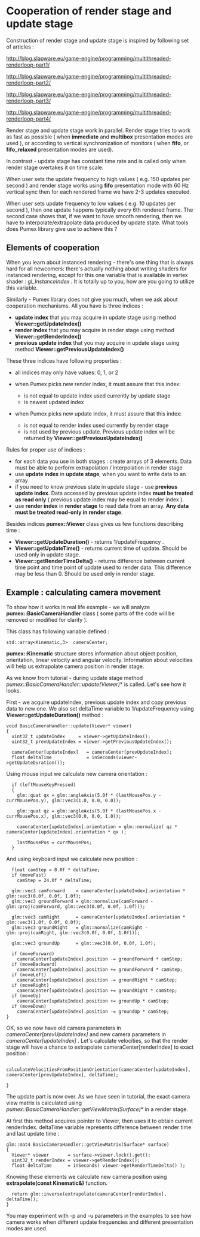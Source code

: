 # Cooperation of render stage and update stage



Construction of render stage and update stage is inspired by following set of articles :

http://blog.slapware.eu/game-engine/programming/multithreaded-renderloop-part1/

http://blog.slapware.eu/game-engine/programming/multithreaded-renderloop-part2/

http://blog.slapware.eu/game-engine/programming/multithreaded-renderloop-part3/

http://blog.slapware.eu/game-engine/programming/multithreaded-renderloop-part4/

Render stage and update stage work in parallel. Render stage tries to work as fast as possible ( when **immediate** and **multibox** presentation modes are used ), or according to vertical synchronization of monitors ( when **fifo**, or **fifo_relaxed** presentation modes are used). 

In contrast - update stage has constant time rate and is called only when render stage overtakes it on time scale. 

When user sets the update frequency to high values ( e.g. 150 updates per second ) and render stage works using **fifo** presentation mode with 60 Hz vertical sync then for each rendered frame we have 2-3 updates executed. 

When user sets update frequency to low values ( e.g. 10 updates per second ), then one update happens typically every 6th rendered frame. The second case shows that, if we want to have smooth rendering, then we have to interpolate/extrapolate data produced by update state. What tools does Pumex library give use to achieve this ?

## Elements of cooperation

When you learn about instanced rendering - there's one thing that is always hard for all newcomers: there's actually nothing about writing shaders for instanced rendering, except for this one variable that is available in vertex shader : *gl_InstanceIndex* . It is totally up to you, how are you going to utilize this variable.

Similarly - Pumex library does not give you much, when we ask about cooperation mechanisms. All you have is three indices :

- **update index** that you may acquire in update stage using method **Viewer::getUpdateIndex()**
- **render index** that you may acquire in render stage using method **Viewer::getRenderIndex()**
- **previous update index** that you may acquire in update stage using method **Viewer::getPreviousUpdateIndex()**

These three indices have following properties :

- all indices may only have values: 0, 1, or 2 

- when Pumex picks new render index, it must assure that this index:
  - is not equal to update index used currently by update stage
  - is newest updated index
- when Pumex picks new update index, it must assure that this index:
  - is not equal to render index used currently by render stage
  - is not used by previous update. Previous update index will be returned by **Viewer::getPreviousUpdateIndex()**

Rules for proper use of indices :

- for each data you use in both stages : create arrays of 3 elements. Data must be able to perform extrapolation / interpolation in render stage
- use **update index** in **update stage**, when you want to write data to an array
- if you need to know previous state in update stage - use **previous update index**. Data accessed by previous update index **must be treated as read only** ( previous update index may be equal to render index ).
- use **render index** in **render stage** to read data from an array. **Any data must be treated read-only in render stage**.

Besides indices **pumex::Viewer** class gives us few functions describing time :

- **Viewer::getUpdateDuration()** - returns 1/updateFrequency .
- **Viewer::getUpdateTime()** - returns current time of update. Should be used only in update stage.
- **Viewer::getRenderTimeDelta()** - returns difference between current time point and time point of update used to render data. This difference may be less than 0. Should be used only in render stage.

## Example : calculating camera movement

To show how it works in real life example - we will analyze **pumex::BasicCameraHandler** class ( some parts of the code will be removed or modified for clarity ).

This class has following variable defined :

```
std::array<Kinematic,3>  cameraCenter;
```

**pumex::Kinematic** structure stores information about object position, orientation, linear velocity and angular velocity. Information about velocities will help us extrapolate camera position in render stage.

As we know from tutorial - during update stage method **pumex::BasicCameraHandler::update(Viewer*)** is called. Let's see how it looks. 

First - we acquire updateIndex, previous update index and copy previous data to new one. We also set deltaTime variable to 1/updateFrequency using **Viewer::getUpdateDuration()** method :

```
void BasicCameraHandler::update(Viewer* viewer)
{
  uint32_t updateIndex     = viewer->getUpdateIndex();
  uint32_t prevUpdateIndex = viewer->getPreviousUpdateIndex();

  cameraCenter[updateIndex]   = cameraCenter[prevUpdateIndex];
  float deltaTime             = inSeconds(viewer->getUpdateDuration());

```

Using mouse input we calculate new camera orientation :

```
  if (leftMouseKeyPressed)
  {
    glm::quat qx = glm::angleAxis(5.0f * (lastMousePos.y - currMousePos.y), glm::vec3(1.0, 0.0, 0.0));
    
    glm::quat qz = glm::angleAxis(5.0f * (lastMousePos.x - currMousePos.x), glm::vec3(0.0, 0.0, 1.0));
    
    cameraCenter[updateIndex].orientation = glm::normalize( qz * cameraCenter[updateIndex].orientation * qx );
    
    lastMousePos = currMousePos;
  }
```

And using keyboard input we calculate new position :

```
  float camStep = 8.0f * deltaTime;
  if (moveFast)
    camStep = 24.0f * deltaTime;

  glm::vec3 camForward    = cameraCenter[updateIndex].orientation * glm::vec3(0.0f, 0.0f, 1.0f);
  glm::vec3 groundForward = glm::normalize(camForward - glm::proj(camForward, glm::vec3(0.0f, 0.0f, 1.0f)));
  
  glm::vec3 camRight      = cameraCenter[updateIndex].orientation * glm::vec3(1.0f, 0.0f, 0.0f);
  glm::vec3 groundRight   = glm::normalize(camRight - glm::proj(camRight, glm::vec3(0.0f, 0.0f, 1.0f)));
  
  glm::vec3 groundUp      = glm::vec3(0.0f, 0.0f, 1.0f);

  if (moveForward)
    cameraCenter[updateIndex].position -= groundForward * camStep;
  if (moveBackward)
    cameraCenter[updateIndex].position += groundForward * camStep;
  if (moveLeft)
    cameraCenter[updateIndex].position -= groundRight * camStep;
  if (moveRight)
    cameraCenter[updateIndex].position += groundRight * camStep;
  if (moveUp)
    cameraCenter[updateIndex].position += groundUp * camStep;
  if (moveDown)
    cameraCenter[updateIndex].position -= groundUp * camStep;
}

```

OK, so we now have old camera parameters in *cameraCenter[prevUpdateIndex]* and new camera parameters in *cameraCenter[updateIndex]* . Let's calculate velocities, so that the render stage will have a chance to extrapolate cameraCenter[renderIndex] to exact position :

```
  calculateVelocitiesFromPositionOrientation(cameraCenter[updateIndex], cameraCenter[prevUpdateIndex], deltaTime);
  
}
```

The update part is now over. As we have seen in tutorial, the exact camera view matrix is calculated using **pumex::BasicCameraHandler::getViewMatrix(Surface*)** in a render stage.

At first this method acquires pointer to Viewer, then uses it to obtain current renderIndex. deltaTime variable represents difference between render time and last update time :

```
glm::mat4 BasicCameraHandler::getViewMatrix(Surface* surface)
{
  Viewer* viewer       = surface->viewer.lock().get();
  uint32_t renderIndex = viewer->getRenderIndex();
  float deltaTime      = inSeconds( viewer->getRenderTimeDelta() );
```

Knowing these elements we calculate new camera position using **extrapolate(const Kinematic&)** function.

```
  return glm::inverse(extrapolate(cameraCenter[renderIndex], deltaTime));
}

```

You may experiment with -p and -u parameters in the examples to see how camera works when different update frequencies and different presentation modes are used.